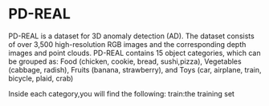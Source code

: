 # PD-REAL
PD-REAL is a dataset for 3D anomaly detection (AD). The dataset consists of over 3,500 high-resolution RGB images and the corresponding depth images and point clouds. PD-REAL contains 15 object categories, which can be grouped as: Food (chicken, cookie, bread, sushi,pizza), Vegetables (cabbage, radish), Fruits (banana, strawberry), and Toys (car, airplane, train, bicycle, plaid, crab)

Inside each category,you will find the following:
train:the training set
